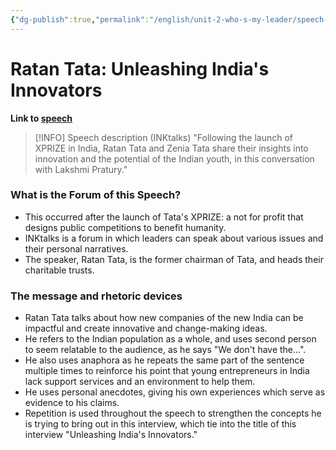 ```yaml
---
{"dg-publish":true,"permalink":"/english/unit-2-who-s-my-leader/speech-analysis-ratan-tata/","dgHomeLink":true,"dgPassFrontmatter":false,"dgShowLocalGraph":true}
---
```


# Ratan Tata: Unleashing India's Innovators
**Link to [speech](https://www.youtube.com/watch?v=I9M1PhzGCh8)**
> [!INFO] Speech description (INKtalks)
> "Following the launch of XPRIZE in India, Ratan Tata and Zenia Tata share their insights into innovation and the potential of the Indian youth, in this conversation with Lakshmi Pratury."

### What is the Forum of this Speech?
- This occurred after the launch of Tata's XPRIZE: a not for profit that designs public competitions to benefit humanity.
- INKtalks is a forum in which leaders can speak about various issues and their personal narratives.
- The speaker, Ratan Tata, is the former chairman of Tata, and heads their charitable trusts.

### The message and rhetoric devices
- Ratan Tata talks about how new companies of the new India can be impactful and create innovative and change-making ideas.
- He refers to the Indian population as a whole, and uses second person to seem relatable to the audience, as he says "We don't have the...". 
- He also uses anaphora as he repeats the same part of the sentence multiple times to reinforce his point that young entrepreneurs in India lack support services and an environment to help them.
- He uses personal anecdotes, giving his own experiences which serve as evidence to his claims. 
- Repetition is used throughout the speech to strengthen the concepts he is trying to bring out in this interview, which tie into the title of this interview "Unleashing India's Innovators."